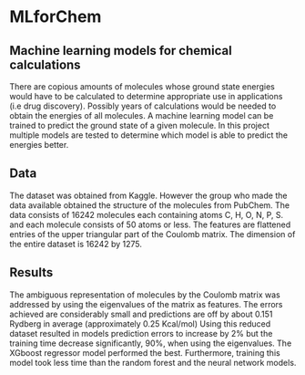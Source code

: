 # MLforChem
## Machine learning models for chemical calculations
There are copious amounts of molecules whose ground state energies would have to be calculated to determine appropriate use in applications (i.e drug discovery). Possibly years of calculations would be needed to obtain the energies of all molecules.
A machine learning model can be trained to predict the ground state of a given molecule. In this project multiple models are tested to determine which model is able to predict the energies better.
## Data
The dataset was obtained from Kaggle. However the group who made the data available obtained the structure of the molecules from PubChem. The data consists of 16242 molecules each containing atoms C, H, O, N, P, S. and each molecule consists of 50 atoms or less.
The features are flattened entries of the upper triangular part of the Coulomb matrix. The dimension of  the entire dataset is 16242 by 1275.
## Results
The ambiguous representation of molecules by the Coulomb matrix was addressed by using the eigenvalues of the matrix as features. The errors achieved are considerably small and predictions are off by about 0.151 Rydberg in average (approximately 0.25 Kcal/mol)
Using this reduced dataset resulted in models prediction errors to increase by 2% but the training time decrease significantly, 90%, when using the eigenvalues.
The XGboost regressor model performed the best. Furthermore, training this model took less time than the random forest and the neural network models.
